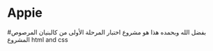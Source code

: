 # Appie
#بفضل الله وبحمده هذا هو مشروع اختبار المرحلة
الأولى من كالبنيان المرصوص
المشروع html and css
